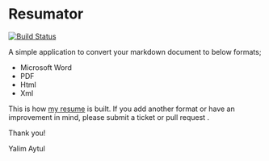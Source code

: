 # Resumator

 
[![Build Status](https://travis-ci.org/yaytul/resumator.svg?branch=master)](https://travis-ci.org/yaytul/resumator) 


A simple application to convert your markdown document to below formats;

* Microsoft Word
* PDF
* Html
* Xml

This is how [my resume](https://www.yalimaytul.com/resume) is built.
If you add another format or have an improvement in mind, please submit a ticket or pull request .

Thank you!

Yalim Aytul